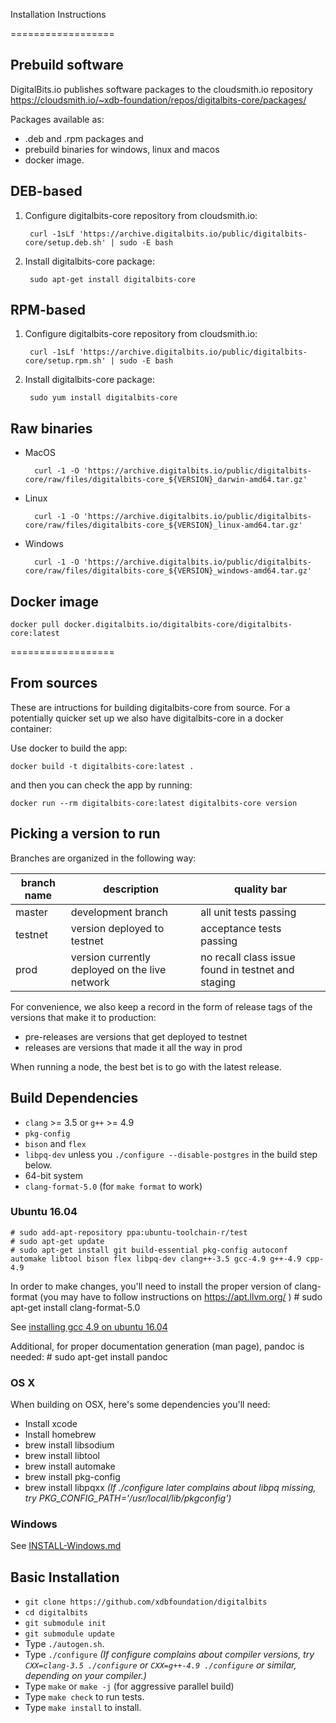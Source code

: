 Installation Instructions

==================
## Prebuild software
DigitalBits.io publishes software packages to the cloudsmith.io repository https://cloudsmith.io/~xdb-foundation/repos/digitalbits-core/packages/

Packages available as:
   - .deb and .rpm packages and 
   - prebuild binaries for windows, linux and macos
   - docker image.  

## DEB-based

1. Configure digitalbits-core repository from cloudsmith.io:

        curl -1sLf 'https://archive.digitalbits.io/public/digitalbits-core/setup.deb.sh' | sudo -E bash

2. Install digitalbits-core package:

        sudo apt-get install digitalbits-core


## RPM-based
1. Configure digitalbits-core repository from cloudsmith.io:

        curl -1sLf 'https://archive.digitalbits.io/public/digitalbits-core/setup.rpm.sh' | sudo -E bash

2. Install digitalbits-core package:

        sudo yum install digitalbits-core

## Raw binaries

- MacOS

        curl -1 -O 'https://archive.digitalbits.io/public/digitalbits-core/raw/files/digitalbits-core_${VERSION}_darwin-amd64.tar.gz'

- Linux

        curl -1 -O 'https://archive.digitalbits.io/public/digitalbits-core/raw/files/digitalbits-core_${VERSION}_linux-amd64.tar.gz'

- Windows

        curl -1 -O 'https://archive.digitalbits.io/public/digitalbits-core/raw/files/digitalbits-core_${VERSION}_windows-amd64.tar.gz'


## Docker image

    docker pull docker.digitalbits.io/digitalbits-core/digitalbits-core:latest

==================
## From sources

These are intructions for building digitalbits-core from source. For a potentially quicker set up we also have digitalbits-core in a docker container:

Use docker to build the app:
```shell
docker build -t digitalbits-core:latest .
```
and then you can check the app by running:
```shell
docker run --rm digitalbits-core:latest digitalbits-core version
```

## Picking a version to run

Branches are organized in the following way:

| branch name | description | quality bar |
| ----------- | ----------- | ----------- |
| master      | development branch | all unit tests passing |
| testnet     | version deployed to testnet | acceptance tests passing |
| prod        | version currently deployed on the live network | no recall class issue found in testnet and staging |

For convenience, we also keep a record in the form of release tags of the
 versions that make it to production:
 * pre-releases are versions that get deployed to testnet
 * releases are versions that made it all the way in prod

When running a node, the best bet is to go with the latest release.

## Build Dependencies

- `clang` >= 3.5 or `g++` >= 4.9
- `pkg-config`
- `bison` and `flex`
- `libpq-dev` unless you `./configure --disable-postgres` in the build step below.
- 64-bit system
- `clang-format-5.0` (for `make format` to work)

### Ubuntu 16.04

    # sudo add-apt-repository ppa:ubuntu-toolchain-r/test
    # sudo apt-get update
    # sudo apt-get install git build-essential pkg-config autoconf automake libtool bison flex libpq-dev clang++-3.5 gcc-4.9 g++-4.9 cpp-4.9

In order to make changes, you'll need to install the proper version of clang-format (you may have to follow instructions on https://apt.llvm.org/ )
    # sudo apt-get install clang-format-5.0

See [installing gcc 4.9 on ubuntu 16.04](http://askubuntu.com/questions/428198/getting-installing-gcc-g-4-9-on-ubuntu)

Additional, for proper documentation generation (man page), pandoc is needed:
    # sudo apt-get install pandoc

### OS X
When building on OSX, here's some dependencies you'll need:
- Install xcode
- Install homebrew
- brew install libsodium
- brew install libtool
- brew install automake
- brew install pkg-config
- brew install libpqxx *(If ./configure later complains about libpq missing, try PKG_CONFIG_PATH='/usr/local/lib/pkgconfig')*

### Windows
See [INSTALL-Windows.md](INSTALL-Windows.md)

## Basic Installation

- `git clone https://github.com/xdbfoundation/digitalbits`
- `cd digitalbits`
- `git submodule init`
- `git submodule update`
- Type `./autogen.sh`.
- Type `./configure`   *(If configure complains about compiler versions, try `CXX=clang-3.5 ./configure` or `CXX=g++-4.9 ./configure` or similar, depending on your compiler.)*
- Type `make` or `make -j` (for aggressive parallel build)
- Type `make check` to run tests.
- Type `make install` to install.



















